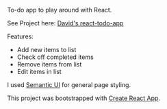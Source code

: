 To-do app to play around with React.

See Project here:  [David's react-todo-app](https://dgrayboff.github.io/react-todo-app/)

Features:
* Add new items to list
* Check off completed items
* Remove items from list
* Edit items in list

I used [Semantic UI](https://semantic-ui.com/) for general page styling.

This project was bootstrapped with [Create React App](https://github.com/facebook/create-react-app).

